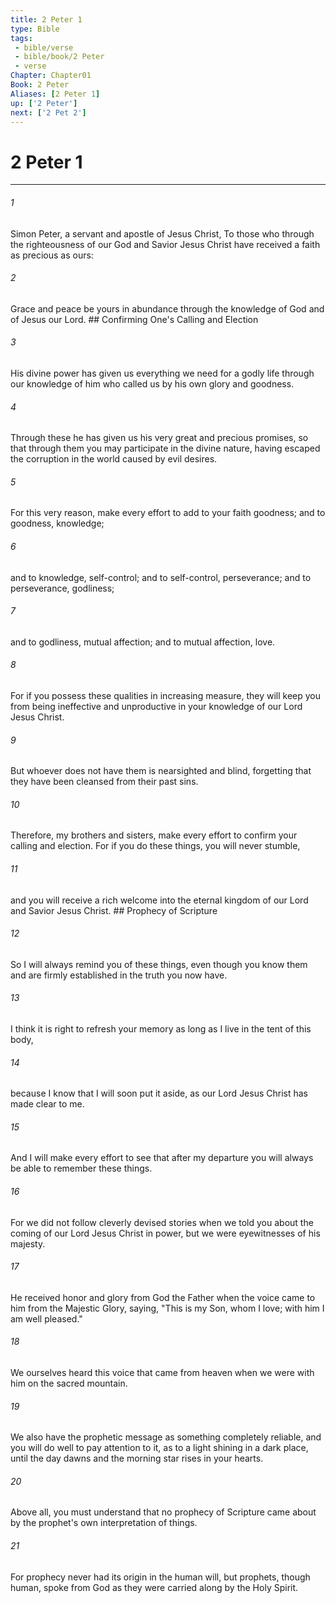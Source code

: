 ```yaml
---
title: 2 Peter 1
type: Bible
tags:
 - bible/verse
 - bible/book/2 Peter
 - verse
Chapter: Chapter01
Book: 2 Peter
Aliases: [2 Peter 1]
up: ['2 Peter']
next: ['2 Pet 2']
---
```

# 2 Peter 1

***


###### 1 
Simon Peter, a servant and apostle of Jesus Christ, To those who through the righteousness of our God and Savior Jesus Christ have received a faith as precious as ours: 

###### 2 
Grace and peace be yours in abundance through the knowledge of God and of Jesus our Lord. ## Confirming One's Calling and Election 

###### 3 
His divine power has given us everything we need for a godly life through our knowledge of him who called us by his own glory and goodness. 

###### 4 
Through these he has given us his very great and precious promises, so that through them you may participate in the divine nature, having escaped the corruption in the world caused by evil desires. 

###### 5 
For this very reason, make every effort to add to your faith goodness; and to goodness, knowledge; 

###### 6 
and to knowledge, self-control; and to self-control, perseverance; and to perseverance, godliness; 

###### 7 
and to godliness, mutual affection; and to mutual affection, love. 

###### 8 
For if you possess these qualities in increasing measure, they will keep you from being ineffective and unproductive in your knowledge of our Lord Jesus Christ. 

###### 9 
But whoever does not have them is nearsighted and blind, forgetting that they have been cleansed from their past sins. 

###### 10 
Therefore, my brothers and sisters, make every effort to confirm your calling and election. For if you do these things, you will never stumble, 

###### 11 
and you will receive a rich welcome into the eternal kingdom of our Lord and Savior Jesus Christ. ## Prophecy of Scripture 

###### 12 
So I will always remind you of these things, even though you know them and are firmly established in the truth you now have. 

###### 13 
I think it is right to refresh your memory as long as I live in the tent of this body, 

###### 14 
because I know that I will soon put it aside, as our Lord Jesus Christ has made clear to me. 

###### 15 
And I will make every effort to see that after my departure you will always be able to remember these things. 

###### 16 
For we did not follow cleverly devised stories when we told you about the coming of our Lord Jesus Christ in power, but we were eyewitnesses of his majesty. 

###### 17 
He received honor and glory from God the Father when the voice came to him from the Majestic Glory, saying, "This is my Son, whom I love; with him I am well pleased." 

###### 18 
We ourselves heard this voice that came from heaven when we were with him on the sacred mountain. 

###### 19 
We also have the prophetic message as something completely reliable, and you will do well to pay attention to it, as to a light shining in a dark place, until the day dawns and the morning star rises in your hearts. 

###### 20 
Above all, you must understand that no prophecy of Scripture came about by the prophet's own interpretation of things. 

###### 21 
For prophecy never had its origin in the human will, but prophets, though human, spoke from God as they were carried along by the Holy Spirit. 
